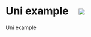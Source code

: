 # Uni example &nbsp;&nbsp;&nbsp;<a href="https://staging-preview-407--vendia-app.netlify.app/deploy?repo=https://github.com/DavidTron5000/explorer-demo"><img src="https://user-images.githubusercontent.com/35479789/161577701-d159982e-ddfa-4afe-8b47-73c2e73c9ad5.svg"></a>


Uni example
